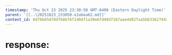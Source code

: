 ```yaml
---
timestamp: 'Thu Oct 23 2025 23:30:50 GMT-0400 (Eastern Daylight Time)'
parent: '[[..\20251023_233050.e1abea62.md]]'
content_id: 6d76b65d70df68bf6f140df1a39e6fd49d7167aae4d02faa5b63362744266256
---
```


# response:
